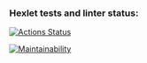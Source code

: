 ### Hexlet tests and linter status:

[![Actions Status](https://github.com/yanagnk/frontend-project-44/workflows/hexlet-check/badge.svg)](https://github.com/yanagnk/frontend-project-44/actions)

[![Maintainability](https://api.codeclimate.com/v1/badges/33e9e3128db753e714a6/maintainability)](https://codeclimate.com/github/yanagnk/frontend-project-44/maintainability)
